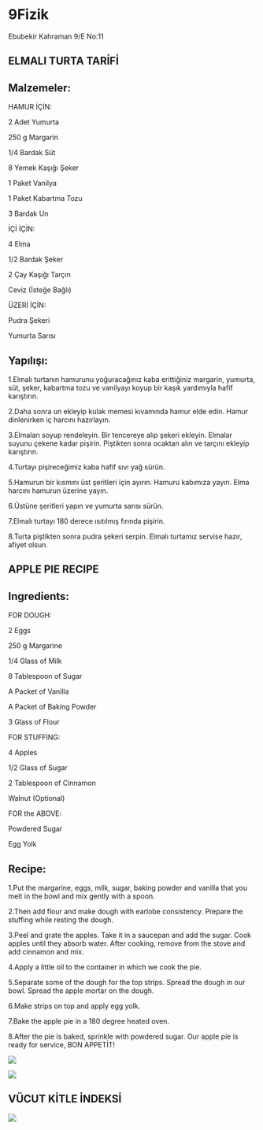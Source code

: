 # 9Fizik
Ebubekir Kahraman
9/E
No:11

ELMALI TURTA TARİFİ
-------------------
Malzemeler:
-------
HAMUR İÇİN:


2 Adet Yumurta

250 g Margarin

1/4 Bardak Süt

8 Yemek Kaşığı Şeker

1 Paket Vanilya

1 Paket Kabartma Tozu

3 Bardak Un


İÇİ İÇİN:

4 Elma

1/2 Bardak Şeker

2 Çay Kaşığı Tarçın

Ceviz (İsteğe Bağlı)

ÜZERİ İÇİN:

Pudra Şekeri 

Yumurta Sarısı

Yapılışı:
--------

1.Elmalı turtanın hamurunu yoğuracağınız kaba erittiğiniz margarin, yumurta, süt, şeker, kabartma tozu ve vanilyayı koyup bir kaşık yardımıyla hafif karıştırın.

2.Daha sonra un ekleyip kulak memesi kıvamında hamur elde edin. Hamur dinlenirken iç harcını hazırlayın.

3.Elmaları soyup rendeleyin. Bir tencereye alıp şekeri ekleyin. Elmalar suyunu çekene kadar pişirin. Piştikten sonra ocaktan alın ve tarçını ekleyip karıştırın.

4.Turtayı pişireceğimiz kaba hafif sıvı yağ sürün.

5.Hamurun bir kısmını üst şeritleri için ayırın. Hamuru kabımıza yayın. Elma harcını hamurun üzerine yayın.

6.Üstüne şeritleri yapın ve yumurta sarısı sürün.

7.Elmalı turtayı 180 derece ısıtılmış fırında pişirin.

8.Turta piştikten sonra pudra şekeri serpin. Elmalı turtamız servise hazır, afiyet olsun.


APPLE PIE RECIPE
----------------

Ingredients:
-----------

FOR DOUGH:

2 Eggs

250 g Margarine

1/4 Glass of Milk

8 Tablespoon of Sugar

A Packet of Vanilla

A Packet of Baking Powder

3 Glass of Flour

FOR STUFFING:

4 Apples

1/2 Glass of Sugar

2 Tablespoon of Cinnamon

Walnut (Optional)

FOR the ABOVE:

Powdered Sugar

Egg Yolk

Recipe:
-------

1.Put the margarine, eggs, milk, sugar, baking powder and vanilla that you melt in the bowl and mix gently with a spoon.

2.Then add flour and make dough with earlobe consistency. Prepare the stuffing while resting the dough.

3.Peel and grate the apples. Take it in a saucepan and add the sugar. Cook apples until they absorb water. After cooking, remove from the stove and add cinnamon and mix.

4.Apply a little oil to the container in which we cook the pie.

5.Separate some of the dough for the top strips. Spread the dough in our bowl. Spread the apple mortar on the dough.

6.Make strips on top and apply egg yolk.

7.Bake the apple pie in a 180 degree heated oven.

8.After the pie is baked, sprinkle with powdered sugar. Our apple pie is ready for service, BON APPETİT!

![](https://i.hizliresim.com/Lehrdt.png)

![](https://i.hizliresim.com/IoRG3S.jpg)

VÜCUT KİTLE İNDEKSİ
-------------------

![](https://i.hizliresim.com/2TlalO.png)
